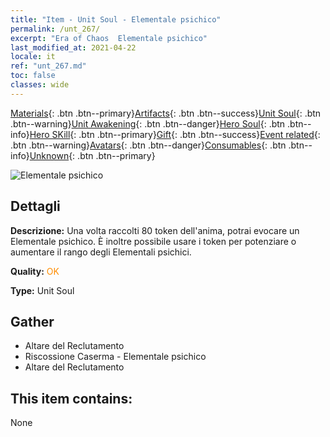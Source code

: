 ```yaml
---
title: "Item - Unit Soul - Elementale psichico"
permalink: /unt_267/
excerpt: "Era of Chaos  Elementale psichico"
last_modified_at: 2021-04-22
locale: it
ref: "unt_267.md"
toc: false
classes: wide
---
```

 [Materials](/ItemsIT/){: .btn .btn--primary}[Artifacts](/ItemsIT/Artifacts/){: .btn .btn--success}[Unit Soul](/ItemsIT/UnitSoul/){: .btn .btn--warning}[Unit Awakening](/ItemsIT/UnitAwakening/){: .btn .btn--danger}[Hero Soul](/ItemsIT/HeroSoul/){: .btn .btn--info}[Hero SKill](/ItemsIT/HeroSkill/){: .btn .btn--primary}[Gift](/ItemsIT/Gift/){: .btn .btn--success}[Event related](/ItemsIT/Events/){: .btn .btn--warning}[Avatars](/ItemsIT/Avatars/){: .btn .btn--danger}[Consumables](/ItemsIT/Consumables/){: .btn .btn--info}[Unknown](/ItemsIT/Unknown/){: .btn .btn--primary}

 ![Elementale psichico](/images/u/ti_jingshenyuansu.jpg)

## Dettagli
 **Descrizione:** Una volta raccolti 80 token dell'anima, potrai evocare un Elementale psichico. È inoltre possibile usare i token per potenziare o aumentare il rango degli Elementali psichici.

 **Quality:** <span style="color: #FF8C00">OK</span>

 **Type:** Unit Soul

## Gather

*    Altare del Reclutamento 
*    Riscossione Caserma - Elementale psichico 
*    Altare del Reclutamento 

## This item contains:

  None

